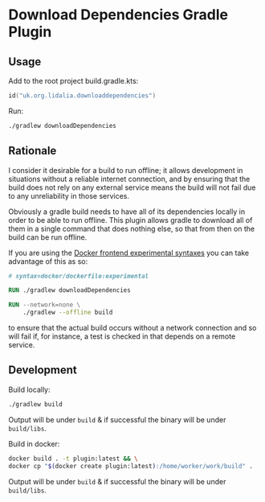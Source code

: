 # Download Dependencies Gradle Plugin

## Usage

Add to the root project build.gradle.kts:
```kotlin
id("uk.org.lidalia.downloaddependencies")
```

Run:
```bash
./gradlew downloadDependencies
```

## Rationale

I consider it desirable for a build to run offline; it allows 
development in situations without a reliable internet connection, 
and by ensuring that the build does not rely on any external service 
means the build will not fail due to any unreliability in those 
services.

Obviously a gradle build needs to have all of its dependencies locally
in order to be able to run offline. This plugin allows gradle to 
download all of them in a single command that does nothing else, so that
from then on the build can be run offline.

If you are using the [Docker frontend experimental syntaxes](https://github.com/moby/buildkit/blob/docker-19.03/frontend/dockerfile/docs/experimental.md)
you can take advantage of this as so:
```Dockerfile
# syntax=docker/dockerfile:experimental

RUN ./gradlew downloadDependencies

RUN --network=none \
    ./gradlew --offline build
```
to ensure that the actual build occurs without a network connection and
so will fail if, for instance, a test is checked in that depends on a 
remote service.

## Development

Build locally:
```bash
./gradlew build
```
Output will be under `build` & if successful the binary will be under
`build/libs`.

Build in docker:
```bash
docker build . -t plugin:latest && \
docker cp "$(docker create plugin:latest):/home/worker/work/build" .
```
Output will be under `build` & if successful the binary will be under
`build/libs`.
